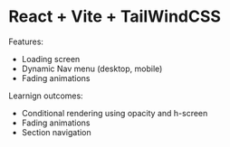 # React + Vite + TailWindCSS

Features: 
* Loading screen
* Dynamic Nav menu (desktop, mobile) 
* Fading animations

Learnign outcomes: 
* Conditional rendering using opacity and h-screen
* Fading animations
* Section navigation 

